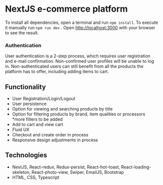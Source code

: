 # NextJS e-commerce platform 
To install all dependencies, open a terminal and run `npm install`.
To execute it manually run `npm run dev` .
Open [http://localhost:3000](http://localhost:3000) with your browser to see the result.

### Authentication
User authentication is a 2-step process, which requires user registration and e-mail confirmation. 
Non-confirmed user profiles will be unable to log in.
Non-authenticated users can still benefit from all the products the platform has to offer, including adding items to cart.


## Functionality
* User Registration/Login/Logout
* User persistence
* Option for viewing and searching products by title
* Option for filtering products by brand, item qualities or processors *more filters to be added
* Add to cart and view cart
* Fluid UX
* Checkout and create order in process
* Responsive design adjustments in process


## Technologies
* NextJS, React-redux, Redux-persist, React-hot-toast, React-loading-skeleton, React-photo-view, Swiper, EmailJS, Bootstrap
* HTML, CSS, Typescript
